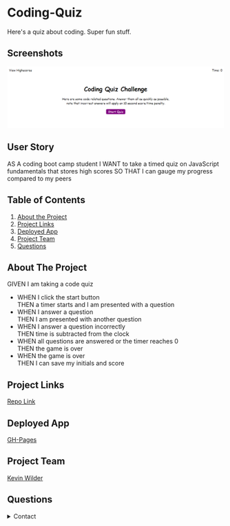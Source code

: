 # Coding-Quiz
Here's a quiz about coding. Super fun stuff.

## Screenshots
![Project Preview](assets/images/quiz.PNG)
## User Story
AS A coding boot camp student
I WANT to take a timed quiz on JavaScript fundamentals that stores high scores
SO THAT I can gauge my progress compared to my peers

## Table of Contents 
1. [About the Project](#About-The-Project)
1. [Project Links](#Project-Links)
1. [Deployed App](#Deployed-App)
1. [Project Team](#Project-Team)
1. [Questions](#Questions)

## About The Project
GIVEN I am taking a code quiz
- WHEN I click the start button <br/>
THEN a timer starts and I am presented with a question
- WHEN I answer a question<br/>
THEN I am presented with another question
- WHEN I answer a question incorrectly<br/>
THEN time is subtracted from the clock
- WHEN all questions are answered or the timer reaches 0<br/>
THEN the game is over
- WHEN the game is over<br/>
THEN I can save my initials and score

## Project Links
[Repo Link](https://github.com/Kawilder/Coding-Quiz) <br>

## Deployed App
[GH-Pages](https://kawilder.github.io/Coding-Quiz/)

## Project Team
[Kevin Wilder](https://github.com/Kawilder) <br>

## Questions
<details>
    <summary>Contact</summary>
    kevin_wilde564@yahoo.com
</details>